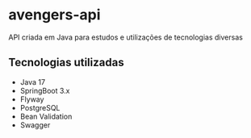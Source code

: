 # avengers-api
API criada em Java para estudos e utilizações de tecnologias diversas

## Tecnologias utilizadas

+ Java 17
+ SpringBoot 3.x
+ Flyway
+ PostgreSQL
+ Bean Validation
+ Swagger


